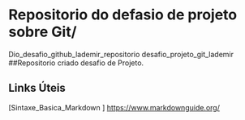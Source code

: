 # Repositorio do defasio de projeto sobre Git/
Dio_desafio_github_lademir_repositorio
desafio_projeto_git_lademir
##Repositorio criado desafio de Projeto.

## Links Úteis
[Sintaxe_Basica_Markdown ] https://www.markdownguide.org/

